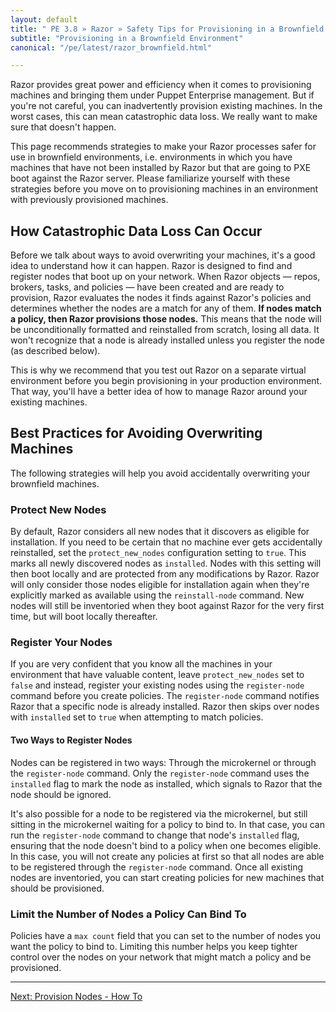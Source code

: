 ```yaml
---
layout: default
title: " PE 3.8 » Razor » Safety Tips for Provisioning in a Brownfield Environment"
subtitle: "Provisioning in a Brownfield Environment"
canonical: "/pe/latest/razor_brownfield.html"

---
```


Razor provides great power and efficiency when it comes to provisioning
machines and bringing them under Puppet Enterprise management. But if you're not careful, you can inadvertently provision existing machines. In the worst cases, this can mean catastrophic data loss. We really want to make sure that doesn't happen.

This page recommends strategies to make your Razor processes safer for use
in brownfield environments, i.e. environments in which you have machines
that have not been installed by Razor but that are going to PXE boot
against the Razor server. Please familiarize yourself with these strategies
before you move on to provisioning machines in an environment with
previously provisioned machines.

## How Catastrophic Data Loss Can Occur

Before we talk about ways to avoid overwriting your machines, it's a good idea to understand how it can happen. Razor is designed to find and register nodes that boot up on your network. When Razor objects &#8212; repos, brokers, tasks, and policies &#8212; have been created and are ready to provision, Razor evaluates the nodes it finds against Razor's policies and determines whether the nodes are a match for any of them. **If nodes match a policy, then Razor provisions those nodes.** This means that the node will be unconditionally formatted and reinstalled from scratch, losing all data. It won't recognize that a node is already installed unless you register the node (as described below).

This is why we recommend that you test out Razor on a separate virtual environment before you begin provisioning in your production environment. That way, you'll have a better idea of how to manage Razor around your existing machines.

## Best Practices for Avoiding Overwriting Machines

The following strategies will help you avoid accidentally overwriting your
brownfield machines.

### Protect New Nodes

By default, Razor considers all new nodes that it discovers as eligible for
installation. If you need to be certain that no machine ever gets
accidentally reinstalled, set the `protect_new_nodes` configuration setting
to `true`. This marks all newly discovered nodes as `installed`. Nodes with
this setting will then boot locally and are protected from any
modifications by Razor. Razor will only consider those nodes eligible for
installation again when they're explicitly marked as available using the
`reinstall-node` command. New nodes will still be inventoried when they
boot against Razor for the very first time, but will boot locally
thereafter.

### Register Your Nodes

If you are very confident that you know all the machines in your
environment that have valuable content, leave `protect_new_nodes` set to `false` and instead, register your existing nodes using the `register-node` command before you create policies. The `register-node` command notifies Razor that a specific node is already installed. Razor then skips over nodes with `installed` set to `true` when attempting to match policies.

#### Two Ways to Register Nodes

Nodes can be registered in two ways: Through the microkernel or through the
`register-node` command. Only the `register-node` command uses the `installed` flag to mark the node as installed, which signals to Razor that the node should be ignored.

It's also possible for a node to be registered via the microkernel, but
still sitting in the microkernel waiting for a policy to bind to. In that
case, you can run the `register-node` command to change that node's `installed` flag, ensuring that the node doesn't bind to a policy when one becomes eligible. In this case, you will not create any policies at first so that all nodes are able to be registered through the `register-node` command. Once all existing nodes are inventoried, you can start creating policies for new machines that should be provisioned.

### Limit the Number of Nodes a Policy Can Bind To

Policies have a `max count` field that you can set to the number of nodes you want the policy to bind to. Limiting this number helps you keep tighter control over the nodes on your network that might match a policy and be provisioned.

* * *


[Next: Provision Nodes - How To](./razor_using.html)
